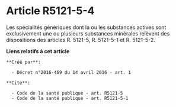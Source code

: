 # Article R5121-5-4

Les spécialités génériques dont la ou les substances actives sont exclusivement une ou plusieurs substances minérales
relèvent des dispositions des articles R. 5121-5, R. 5121-5-1 et R. 5121-5-2.

**Liens relatifs à cet article**

	**Créé par**:

	  - Décret n°2016-469 du 14 avril 2016 - art. 1

	**Cite**:

	  - Code de la santé publique - art. R5121-5
	  - Code de la santé publique - art. R5121-5-1
